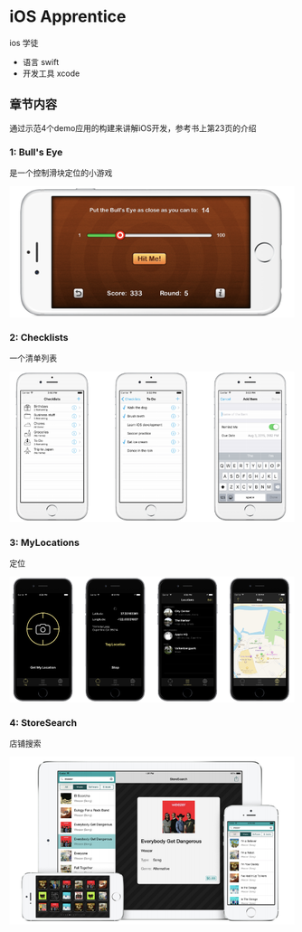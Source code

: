 # iOS Apprentice

ios 学徒

- 语言 swift
- 开发工具 xcode

## 章节内容

通过示范4个demo应用的构建来讲解iOS开发，参考书上第23页的介绍

### 1: Bull's Eye

是一个控制滑块定位的小游戏

![bullseye](./BullsEye.png)

### 2: Checklists

一个清单列表

![checklists](./checklists.png)

### 3: MyLocations

定位

![MyLocations](./MyLocations.png)

### 4: StoreSearch

店铺搜索

![StoreSearch](./StoreSearch.png)
